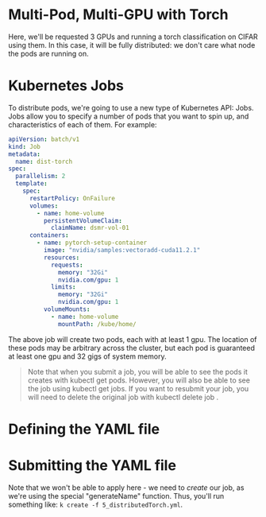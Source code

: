 # Multi-Pod, Multi-GPU with Torch
Here, we'll be requested 3 GPUs and running a torch classification on CIFAR using them.  In this case, it will be fully distributed: we don't care what node the pods are running on.

# Kubernetes Jobs
To distribute pods, we're going to use a new type of Kubernetes API: Jobs.  Jobs allow you to specify a number of pods that you want to spin up, and characteristics of each of them. For example:

```yaml
apiVersion: batch/v1
kind: Job
metadata:
  name: dist-torch
spec:
  parallelism: 2
  template:
    spec:
      restartPolicy: OnFailure
      volumes:
        - name: home-volume
          persistentVolumeClaim:
            claimName: dsmr-vol-01
      containers:
        - name: pytorch-setup-container
          image: "nvidia/samples:vectoradd-cuda11.2.1"
          resources:
            requests:
              memory: "32Gi"
              nvidia.com/gpu: 1
            limits:
              memory: "32Gi"
              nvidia.com/gpu: 1
          volumeMounts:
            - name: home-volume
              mountPath: /kube/home/
```

The above job will create two pods, each with at least 1 gpu.  The location of these pods may be arbitrary across the cluster, but each pod is guaranteed at least one gpu and 32 gigs of system memory.

> Note that when you submit a job, you will be able to see the pods it creates with kubectl get pods.  However, you will also be able to see the job using kubectl get jobs.  If you want to resubmit your job, you will need to delete the original job with kubectl delete job <job-name>.

# Defining the YAML file

# Submitting the YAML file
Note that we won't be able to apply here - we need to *create* our job, as we're using the special "generateName" function.  Thus, you'll run something like: `k create -f 5_distributedTorch.yml`. 
